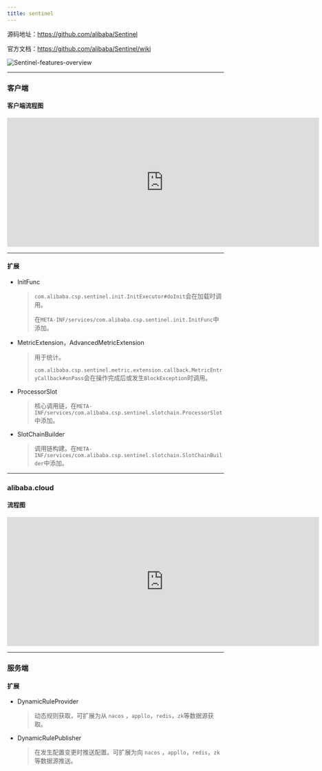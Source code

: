 ```yaml
---
title: sentinel
---
```


源码地址：https://github.com/alibaba/Sentinel 

官方文档：https://github.com/alibaba/Sentinel/wiki 


![Sentinel-features-overview](https://user-images.githubusercontent.com/9434884/50505538-2c484880-0aaf-11e9-9ffc-cbaaef20be2b.png)

------

### 客户端

#### 客户端流程图

<iframe id="embed_dom" name="embed_dom" frameborder="0" style="display:block;width:725px; height:300px;" src="https://www.processon.com/embed/6603c40c878a3f700d44a6bf"></iframe>

------

#### 扩展

- InitFunc

  > `com.alibaba.csp.sentinel.init.InitExecutor#doInit`会在加载时调用。
  >
  > 在`META-INF/services/com.alibaba.csp.sentinel.init.InitFunc`中添加。

- MetricExtension，AdvancedMetricExtension

  > 用于统计。
  >
  > `com.alibaba.csp.sentinel.metric.extension.callback.MetricEntryCallback#onPass`会在操作完成后或发生`BlockException`时调用。

- ProcessorSlot

  > 核心调用链，在`META-INF/services/com.alibaba.csp.sentinel.slotchain.ProcessorSlot`中添加。

- SlotChainBuilder

  > 调用链构建。在`META-INF/services/com.alibaba.csp.sentinel.slotchain.SlotChainBuilder`中添加。

------

### alibaba.cloud

#### 流程图

<iframe id="embed_dom" name="embed_dom" frameborder="0" style="display:block;width:725px; height:300px;" src="https://www.processon.com/embed/6603dd58851a570febf22aab"></iframe>



------

### 服务端

#### 扩展

- DynamicRuleProvider

  > 动态规则获取，可扩展为从 `nacos` ，`appllo`，`redis`，`zk`等数据源获取。

- DynamicRulePublisher

  > 在发生配置变更时推送配置。可扩展为向  `nacos` ，`appllo`，`redis`，`zk`等数据源推送。

